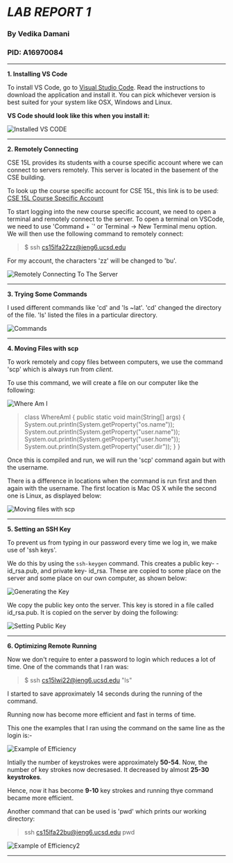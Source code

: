 # _**LAB REPORT 1**_
### By Vedika Damani 
### PID: A16970084
---

**1. Installing VS Code**

To install VS Code, go to [Visual Studio Code](https://code.visualstudio.com/). Read the instructions to download the application and install it. You can pick whichever version is best suited for your system like OSX, Windows and Linux.

**VS Code should look like this when you install it:**

![Installed VS CODE](vscodehome.png)

----

**2. Remotely Connecting**

CSE 15L provides its students with a course specific account where we can connect to servers remotely. This server is located in the basement of the CSE building. 


To look up the course specific account for CSE 15L, this link is to be used: [CSE 15L Course Specific Account](https://sdacs.ucsd.edu/~icc/index.php) 


To start logging into the new course specific account, we need to open a terminal and remotely connect to the server. To open a terminal on VSCode, we need to use 'Command + `' or Terminal → New Terminal menu option. We will then use the following command to remotely connect:

 
 > $ ssh cs15lfa22zz@ieng6.ucsd.edu 

 For my account, the characters 'zz' will be changed to 'bu'. 


![Remotely Connecting To The Server](part2.png)

---

**3. Trying Some Commands**


I used different commands like 'cd' and 'ls ~lat'. 'cd' changed the directory of the file. 'ls' listed the files in a particular directory.


![Commands](part3.png)

---

**4. Moving Files with scp**

To work remotely and copy files between computers, we use the command 'scp' which is always run from _client_. 

To use this command, we will create a file on our computer like the following:

![Where Am I](WhereamI.png)

>class WhereAmI {
    public static void main(String[] args) {
      System.out.println(System.getProperty("os.name"));
      System.out.println(System.getProperty("user.name"));
      System.out.println(System.getProperty("user.home"));
      System.out.println(System.getProperty("user.dir"));
    }
  }

Once this is compiled and run, we will run the 'scp' command again but with the username. 

There is a difference in locations when the command is run first and then again with the username. The first location is Mac OS X while the second one is Linux, as displayed below:

![Moving files with scp](part4.png)

---

**5. Setting an SSH Key**

To prevent us from typing in our password every time we log in, we make use of 'ssh keys'. 

We do this by using the `ssh-keygen` command.
This creates a public key- - id_rsa.pub, and private key- id_rsa. These are copied to some place on the server and some place on our own computer, as shown below:


![Generating the Key](keygen.png) 

We copy the public key onto the server. This key is stored in a file called id_rsa.pub. It is copied on the server by doing the following: 

![Setting Public Key](passworddone.png) 

----

**6. Optimizing Remote Running** 

Now we don't require to enter a password to login which reduces a lot of time. One of the commands that I ran was:  

> $ ssh cs15lwi22@ieng6.ucsd.edu "ls"

 I started to save approximately 14 seconds during the running of the command. 

 Running now has become more efficient and fast in terms of time. 

 This one the examples that I ran using the command on the same line as the login is:- 

 ![Example of Efficiency](part6.png)

Intially the number of keystrokes were approximately **50-54**. Now, the number of key strokes now decresased. It decreased by almost  **25-30 keystrokes**.   

Hence, now it has become **9-10** key strokes and running thye command became more efficient. 

Another command that can be used is 'pwd' which prints our working directory:

> ssh cs15lfa22bu@ieng6.ucsd.edu pwd

![Example of Efficiency2](lastss.png)



--- 



